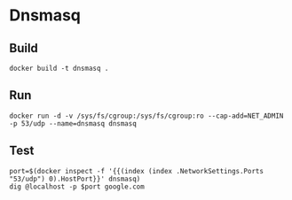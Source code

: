 # Dnsmasq

## Build

    docker build -t dnsmasq .

## Run

    docker run -d -v /sys/fs/cgroup:/sys/fs/cgroup:ro --cap-add=NET_ADMIN -p 53/udp --name=dnsmasq dnsmasq

## Test

    port=$(docker inspect -f '{{(index (index .NetworkSettings.Ports "53/udp") 0).HostPort}}' dnsmasq)
    dig @localhost -p $port google.com
